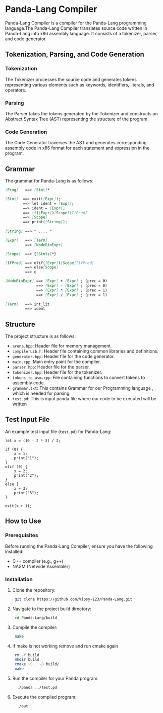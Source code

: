 # Panda-Lang Compiler

Panda-Lang Compiler is a compiler for the Panda-Lang programming language.The Panda-Lang Compiler translates source code written in Panda-Lang into x86 assembly language. It consists of a tokenizer, parser, and code generator.

## Tokenization, Parsing, and Code Generation

### Tokenization

The Tokenizer processes the source code and generates tokens representing various elements such as keywords, identifiers, literals, and operators.

### Parsing

The Parser takes the tokens generated by the Tokenizer and constructs an Abstract Syntax Tree (AST) representing the structure of the program.

### Code Generation

The Code Generator traverses the AST and generates corresponding assembly code in x86 format for each statement and expression in the program.

## Grammar

The grammar for Panda-Lang is as follows:

```markdown
[Prog]   ==> [Stmt]*

[Stmt]  ==> exit([Expr]);
        ==> let ident = [Expr];
        ==> ident = [Expr];
        ==> if([Expr])[Scope][IfPred] 
        ==> [Scope]
        ==> print([String]);
        
[String] ==> " .... "

[Expr]   ==> [Term]
         ==> [NodeBinExpr]

[Scope]  ==> {[Stmts]*}  

[IfPred] ==> elif([Expr])[Scope][IfPred]
         ==> else[Scope] 
         ==> ε

[NodeBinExpr] ==> [Expr] + [Expr] ; (prec = 0)
              ==> [Expr] - [Expr] ; (prec = 0)
              ==> [Expr] * [Expr] ; (prec = 1)
              ==> [Expr] / [Expr] ; (prec = 1)
              
[Term]   ==> int_lit
         ==> ident

```

## Structure

The project structure is as follows:

- `arena.hpp`: Header file for memory management.
- `compilerLib.h`: Header file containing common libraries and definitions.
- `generator.hpp`: Header file for the code generator.
- `main.cpp`: Main entry point for the compiler.
- `parser.hpp`: Header file for the parser.
- `tokenizer.hpp`: Header file for the tokenizer.
- `tokens_to_asm.cpp`: File containing functions to convert tokens to assembly code.
- `grammar.txt`: This contains Grammar for our Programming language , which is needed for parsing
- `test.pd`: This is input panda file where our code to be executed will be written 

## Test Input File

An example test input file (`test.pd`) for Panda-Lang:

```panda
let x = (10 - 2 * 3) / 2;

if (0) {
    x = 1;
    print("1");
}
elif (0) {
    x = 2;
    print("2");
}
else {
    x = 3;
    print("3");
}

exit(x + 1);
```

## How to Use

### Prerequisites

Before running the Panda-Lang Compiler, ensure you have the following installed:

- C++ compiler (e.g., g++)
- NASM (Netwide Assembler)

### Installation

1. Clone the repository:

   ```bash
    git clone https://github.com/Vipsy-123/Panda-Lang.git
   ```

2. Navigate to the project build directory:
   ```bash
    cd Panda-Lang/build
   ```
   
3. Compile the compiler:
   ```bash
    make
   ```
   
4. If make is not working remove and run cmake again
   ```bash
    rm -f build
    mkdir build
    cmake -S . -B build/
    make
   ```
   
5. Run the compiler for your Panda program:
    ```bash
      ./panda ../test.pd
    ```
    
6. Execute the compiled program:
    ```bash
      ./out
    ```
